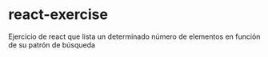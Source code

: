 # react-exercise
Ejercicio de react que lista un determinado número de elementos en función de su patrón de búsqueda
